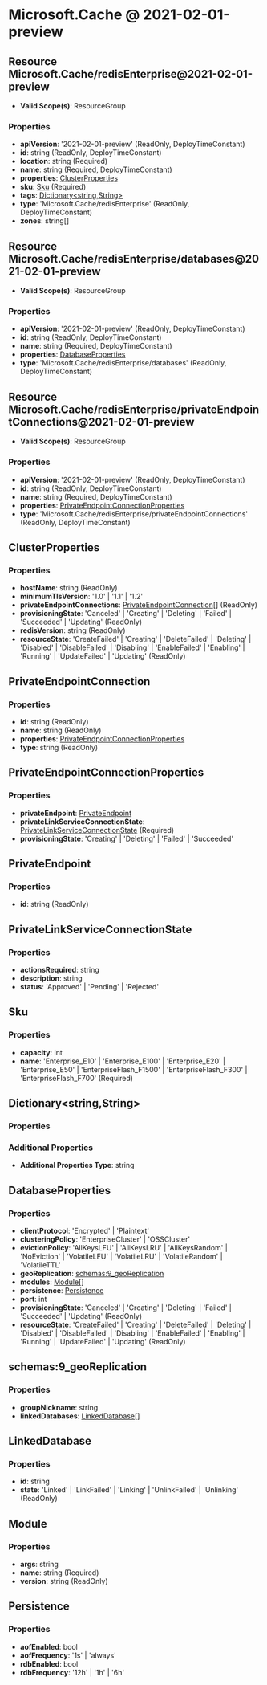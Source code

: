 # Microsoft.Cache @ 2021-02-01-preview

## Resource Microsoft.Cache/redisEnterprise@2021-02-01-preview
* **Valid Scope(s)**: ResourceGroup
### Properties
* **apiVersion**: '2021-02-01-preview' (ReadOnly, DeployTimeConstant)
* **id**: string (ReadOnly, DeployTimeConstant)
* **location**: string (Required)
* **name**: string (Required, DeployTimeConstant)
* **properties**: [ClusterProperties](#clusterproperties)
* **sku**: [Sku](#sku) (Required)
* **tags**: [Dictionary<string,String>](#dictionarystringstring)
* **type**: 'Microsoft.Cache/redisEnterprise' (ReadOnly, DeployTimeConstant)
* **zones**: string[]

## Resource Microsoft.Cache/redisEnterprise/databases@2021-02-01-preview
* **Valid Scope(s)**: ResourceGroup
### Properties
* **apiVersion**: '2021-02-01-preview' (ReadOnly, DeployTimeConstant)
* **id**: string (ReadOnly, DeployTimeConstant)
* **name**: string (Required, DeployTimeConstant)
* **properties**: [DatabaseProperties](#databaseproperties)
* **type**: 'Microsoft.Cache/redisEnterprise/databases' (ReadOnly, DeployTimeConstant)

## Resource Microsoft.Cache/redisEnterprise/privateEndpointConnections@2021-02-01-preview
* **Valid Scope(s)**: ResourceGroup
### Properties
* **apiVersion**: '2021-02-01-preview' (ReadOnly, DeployTimeConstant)
* **id**: string (ReadOnly, DeployTimeConstant)
* **name**: string (Required, DeployTimeConstant)
* **properties**: [PrivateEndpointConnectionProperties](#privateendpointconnectionproperties)
* **type**: 'Microsoft.Cache/redisEnterprise/privateEndpointConnections' (ReadOnly, DeployTimeConstant)

## ClusterProperties
### Properties
* **hostName**: string (ReadOnly)
* **minimumTlsVersion**: '1.0' | '1.1' | '1.2'
* **privateEndpointConnections**: [PrivateEndpointConnection](#privateendpointconnection)[] (ReadOnly)
* **provisioningState**: 'Canceled' | 'Creating' | 'Deleting' | 'Failed' | 'Succeeded' | 'Updating' (ReadOnly)
* **redisVersion**: string (ReadOnly)
* **resourceState**: 'CreateFailed' | 'Creating' | 'DeleteFailed' | 'Deleting' | 'Disabled' | 'DisableFailed' | 'Disabling' | 'EnableFailed' | 'Enabling' | 'Running' | 'UpdateFailed' | 'Updating' (ReadOnly)

## PrivateEndpointConnection
### Properties
* **id**: string (ReadOnly)
* **name**: string (ReadOnly)
* **properties**: [PrivateEndpointConnectionProperties](#privateendpointconnectionproperties)
* **type**: string (ReadOnly)

## PrivateEndpointConnectionProperties
### Properties
* **privateEndpoint**: [PrivateEndpoint](#privateendpoint)
* **privateLinkServiceConnectionState**: [PrivateLinkServiceConnectionState](#privatelinkserviceconnectionstate) (Required)
* **provisioningState**: 'Creating' | 'Deleting' | 'Failed' | 'Succeeded'

## PrivateEndpoint
### Properties
* **id**: string (ReadOnly)

## PrivateLinkServiceConnectionState
### Properties
* **actionsRequired**: string
* **description**: string
* **status**: 'Approved' | 'Pending' | 'Rejected'

## Sku
### Properties
* **capacity**: int
* **name**: 'Enterprise_E10' | 'Enterprise_E100' | 'Enterprise_E20' | 'Enterprise_E50' | 'EnterpriseFlash_F1500' | 'EnterpriseFlash_F300' | 'EnterpriseFlash_F700' (Required)

## Dictionary<string,String>
### Properties
### Additional Properties
* **Additional Properties Type**: string

## DatabaseProperties
### Properties
* **clientProtocol**: 'Encrypted' | 'Plaintext'
* **clusteringPolicy**: 'EnterpriseCluster' | 'OSSCluster'
* **evictionPolicy**: 'AllKeysLFU' | 'AllKeysLRU' | 'AllKeysRandom' | 'NoEviction' | 'VolatileLFU' | 'VolatileLRU' | 'VolatileRandom' | 'VolatileTTL'
* **geoReplication**: [schemas:9_geoReplication](#schemas9georeplication)
* **modules**: [Module](#module)[]
* **persistence**: [Persistence](#persistence)
* **port**: int
* **provisioningState**: 'Canceled' | 'Creating' | 'Deleting' | 'Failed' | 'Succeeded' | 'Updating' (ReadOnly)
* **resourceState**: 'CreateFailed' | 'Creating' | 'DeleteFailed' | 'Deleting' | 'Disabled' | 'DisableFailed' | 'Disabling' | 'EnableFailed' | 'Enabling' | 'Running' | 'UpdateFailed' | 'Updating' (ReadOnly)

## schemas:9_geoReplication
### Properties
* **groupNickname**: string
* **linkedDatabases**: [LinkedDatabase](#linkeddatabase)[]

## LinkedDatabase
### Properties
* **id**: string
* **state**: 'Linked' | 'LinkFailed' | 'Linking' | 'UnlinkFailed' | 'Unlinking' (ReadOnly)

## Module
### Properties
* **args**: string
* **name**: string (Required)
* **version**: string (ReadOnly)

## Persistence
### Properties
* **aofEnabled**: bool
* **aofFrequency**: '1s' | 'always'
* **rdbEnabled**: bool
* **rdbFrequency**: '12h' | '1h' | '6h'


